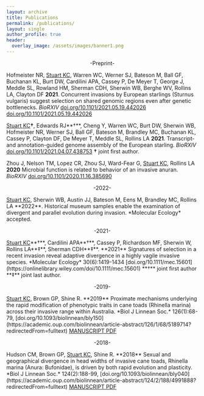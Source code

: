 ```yaml
---
layout: archive
title: Publications
permalink: /publications/
layout: single
author_profile: true
header:
  overlay_image: /assets/images/banner1.png
---
```



<p style="text-align: center;"> -Preprint- </p>

Hofmeister NR, <u>Stuart KC</u>, Warren WC, Werner SJ, Bateson M, Ball GF, Buchanan KL, Burt DW, Cardilini APA, Cassey P, De Meyer T, George J, Meddle SL, Rowland HM, Sherman CDH, Sherwin WB, Berghe WV, Rollins LA, Clayton DF **2021**. Concurrent invasions by European starlings (Sturnus vulgaris) suggest selection on shared genomic regions even after genetic bottlenecks. *BioRXIV* [doi.org/10.1101/2021.05.19.442026](https://doi.org/10.1101/2021.05.19.442026)
 [doi.org/10.1101/2021.05.19.442026](https://doi.org/10.1101/2021.05.19.442026)

<u>Stuart KC</u>**†**, Edwards RJ**†**, Cheng Y, Warren WC, Burt DW, Sherwin WB, Hofmeister NR, Werner SJ, Ball GF, Bateson M, Brandley MC, Buchanan KL, Cassey P, Clayton DF, De Meyer T, Meddle SL, Rollins LA **2021**. Transcript- and annotation-guided genome assembly of the European starling. *BioRXIV* [doi.org/10.1101/2021.04.07.438753](https://doi.org/10.1101/2021.04.07.438753) **†** joint first author.

Zhou J, Nelson TM, Lopez CR, Zhou SJ, Ward-Fear G, <u>Stuart KC</u>, Rollins LA **2020** Microbial function is related to behavior of an invasive anuran. *BioRXIV* [doi.org/10.1101/2020.11.16.385690](https://doi.org/10.1101/2020.11.16.385690)

<p style="text-align: center;"> -2022- </p>
<u>Stuart KC</u>, Sherwin WB, Austin JJ, Bateson M, Eens M, Brandley MC, Rollins LA **2022**. Historical museum samples enable the examination of divergent and parallel evolution during invasion. *Molecular Ecology* accepted.

<p style="text-align: center;"> -2021- </p>
<u>Stuart KC</u>**†**, Cardilini APA**†**, Cassey P, Richardson MF, Sherwin W, Rollins LA**‡**, Sherman CDH**‡**. **2021** Signatures of selection in a recent invasion reveal adaptive divergence in a highly vagile invasive species. *Molecular Ecology* 30(6):1419-1434 [doi.org/10.1111/mec.15601](https://onlinelibrary.wiley.com/doi/10.1111/mec.15601)  **†** joint first author  **‡** joint last author.

<p style="text-align: center;"> -2019- </p>
<u>Stuart KC</u>, Brown GP, Shine R. **2019** Proximate mechanisms underlying the rapid modification of phenotypic traits in cane toads (Rhinella marina) across their invasive range within Australia. *Biol J Linnean Soc.* 126(1):68-79, [doi.org/10.1093/biolinnean/bly150](https://academic.oup.com/biolinnean/article-abstract/126/1/68/5189714?redirectedFrom=fulltext)
<a href="/assets/papers/2.CaneToadPlasticity.pdf" class="btn btn--info">MANUSCRIPT PDF</a>

<p style="text-align: center;"> -2018- </p>
Hudson CM, Brown GP, <u>Stuart KC</u>, Shine R. **2018** Sexual and geographical divergence in head widths of invasive cane toads, Rhinella marina (Anura: Bufonidae), is driven by both rapid evolution and plasticity. *Biol J Linnean Soc.* 124(2):188-99, [doi.org/10.1093/biolinnean/bly040](https://academic.oup.com/biolinnean/article-abstract/124/2/188/4991888?redirectedFrom=fulltext)
<a href="/assets/papers/1.SexualandgeographicaldivergenceinheadwidthsofinvasivecanetoadsRhinellamarinaAnura-Bufonidaeisdrivenbybothrapidevolutionandplasticity.pdf" class="btn btn--info">MANUSCRIPT PDF</a>

